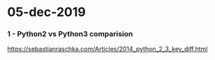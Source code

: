 # 05-dec-2019

### 1 - Python2 vs Python3 comparision

https://sebastianraschka.com/Articles/2014_python_2_3_key_diff.html
